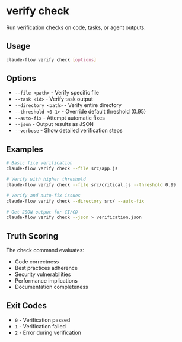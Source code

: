 # verify check

Run verification checks on code, tasks, or agent outputs.

## Usage

```bash
claude-flow verify check [options]
```

## Options

- `--file <path>` - Verify specific file
- `--task <id>` - Verify task output
- `--directory <path>` - Verify entire directory
- `--threshold <0-1>` - Override default threshold (0.95)
- `--auto-fix` - Attempt automatic fixes
- `--json` - Output results as JSON
- `--verbose` - Show detailed verification steps

## Examples

```bash
# Basic file verification
claude-flow verify check --file src/app.js

# Verify with higher threshold
claude-flow verify check --file src/critical.js --threshold 0.99

# Verify and auto-fix issues
claude-flow verify check --directory src/ --auto-fix

# Get JSON output for CI/CD
claude-flow verify check --json > verification.json
```

## Truth Scoring

The check command evaluates:
- Code correctness
- Best practices adherence
- Security vulnerabilities
- Performance implications
- Documentation completeness

## Exit Codes

- `0` - Verification passed
- `1` - Verification failed
- `2` - Error during verification